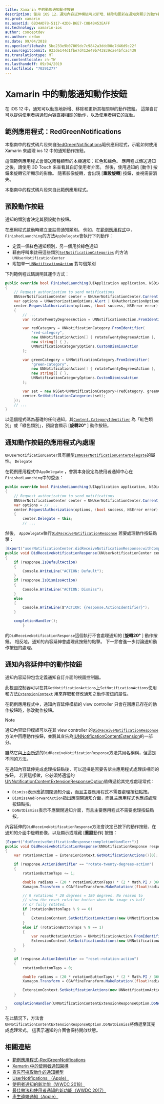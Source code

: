 ```yaml
---
title: Xamarin 中的動態通知動作按鈕
description: 使用 iOS 12，通知內容延伸模組可以新增、移除和更新在通知旁顯示的動作按鈕。 本檔說明如何搭配使用動態通知動作按鈕與 Xamarin。
ms.prod: xamarin
ms.assetid: 6B34AD78-5117-42D0-B6E7-C8B4B453EAFF
ms.technology: xamarin-ios
author: conceptdev
ms.author: crdun
ms.date: 09/04/2018
ms.openlocfilehash: 5be233e9b07069dc7c9842a3ddd00e7d46d9c22f
ms.sourcegitcommit: 933de144d1fbe7d412e49b743839cae4bfcac439
ms.translationtype: MT
ms.contentlocale: zh-TW
ms.lasthandoff: 09/04/2019
ms.locfileid: "70291277"
---
```

# <a name="dynamic-notification-action-buttons-in-xamarinios"></a>Xamarin 中的動態通知動作按鈕

在 iOS 12 中，通知可以動態地新增、移除和更新其相關聯的動作按鈕。 這類自訂可以提供使用者與通知內容直接相關的動作，以及使用者與它的互動。

## <a name="sample-app-redgreennotifications"></a>範例應用程式：RedGreenNotifications

本指南中的程式碼片段來自[RedGreenNotifications](https://docs.microsoft.com/samples/xamarin/ios-samples/ios12-redgreennotifications)範例應用程式，示範如何使用 Xamarin 來處理 ios 12 中的通知動作按鈕。

這個範例應用程式會傳送兩種類型的本機通知：紅色和綠色。
應用程式傳送通知之後，請使用 3D Touch 來查看其自訂使用者介面。 然後，使用通知的 [動作] 按鈕來旋轉它所顯示的影像。 隨著影像旋轉，會出現 [**重設旋轉**] 按鈕，並視需要消失。

本指南中的程式碼片段來自此範例應用程式。

## <a name="default-action-buttons"></a>預設動作按鈕

通知的類別會決定其預設動作按鈕。

在應用程式啟動時建立並註冊通知類別。
例如，在[範例應用程式](#sample-app-redgreennotifications)中， `FinishedLaunching`的方法`AppDelegate`會執行下列動作：

- 定義一個紅色通知類別，另一個用於綠色通知
- 藉由呼叫來註冊這些類別[`SetNotificationCategories`](xref:UserNotifications.UNUserNotificationCenter.SetNotificationCategories*)
的方法`UNUserNotificationCenter`
- 附加單一[`UNNotificationAction`](xref:UserNotifications.UNNotificationAction)
對每個類別

下列範例程式碼說明其運作方式：

```csharp
public override bool FinishedLaunching(UIApplication application, NSDictionary launchOptions)
{
    // Request authorization to send notifications
    UNUserNotificationCenter center = UNUserNotificationCenter.Current;
    var options = UNAuthorizationOptions.Alert | UNAuthorizationOptions.Sound | UNAuthorizationOptions.Provisional | UNAuthorizationOptions.ProvidesAppNotificationSettings;
    center.RequestAuthorization(options, (bool success, NSError error) =>
    {
        // ...
        var rotateTwentyDegreesAction = UNNotificationAction.FromIdentifier("rotate-twenty-degrees-action", "Rotate 20°", UNNotificationActionOptions.None);

        var redCategory = UNNotificationCategory.FromIdentifier(
            "red-category",
            new UNNotificationAction[] { rotateTwentyDegreesAction },
            new string[] { },
            UNNotificationCategoryOptions.CustomDismissAction
        );

        var greenCategory = UNNotificationCategory.FromIdentifier(
            "green-category",
            new UNNotificationAction[] { rotateTwentyDegreesAction },
            new string[] { },
            UNNotificationCategoryOptions.CustomDismissAction
        );

        var set = new NSSet<UNNotificationCategory>(redCategory, greenCategory);
        center.SetNotificationCategories(set);
    });
    // ...
}
```

以這個程式碼為基礎的任何通知，其[`Content.CategoryIdentifier`](xref:UserNotifications.UNNotificationContent.CategoryIdentifier)
為「紅色類別」或「綠色類別」，預設會顯示 [**旋轉20°** ] 動作按鈕。

## <a name="in-app-handling-of-notification-action-buttons"></a>通知動作按鈕的應用程式內處理

`UNUserNotificationCenter`具有[類型`IUNUserNotificationCenterDelegate`](xref:UserNotifications.IUNUserNotificationCenterDelegate)的屬性。 `Delegate`

在範例應用程式中`AppDelegate` ，會將本身設定為使用者通知中心在`FinishedLaunching`中的委派：

```csharp
public override bool FinishedLaunching(UIApplication application, NSDictionary launchOptions)
{
    // Request authorization to send notifications
    UNUserNotificationCenter center = UNUserNotificationCenter.Current;
    var options = // ...
    center.RequestAuthorization(options, (bool success, NSError error) =>
    {
        center.Delegate = this;
        // ...
```

然後， `AppDelegate`執行[`DidReceiveNotificationResponse`](xref:UserNotifications.UNUserNotificationCenterDelegate_Extensions.DidReceiveNotificationResponse*)
若要處理動作按鈕點擊：

```csharp
[Export("userNotificationCenter:didReceiveNotificationResponse:withCompletionHandler:")]
public void DidReceiveNotificationResponse(UNUserNotificationCenter center, UNNotificationResponse response, System.Action completionHandler)
{
    if (response.IsDefaultAction)
    {
        Console.WriteLine("ACTION: Default");
    }
    if (response.IsDismissAction)
    {
        Console.WriteLine("ACTION: Dismiss");
    }
    else
    {
        Console.WriteLine($"ACTION: {response.ActionIdentifier}");
    }

    completionHandler();
        }
```

的`DidReceiveNotificationResponse`這個執行不會處理通知的 [**旋轉20°** ] 動作按鈕。 相反地，通知的內容延伸會處理此按鈕的點擊。 下一節會進一步討論通知動作按鈕的處理。

## <a name="action-buttons-in-the-notification-content-extension"></a>通知內容延伸中的動作按鈕

通知內容延伸包含定義通知自訂介面的視圖控制器。

此視圖控制器可以在其`GetNotificationActions`上`SetNotificationActions`使用和方法[`ExtensionContext`](xref:UIKit.UIViewController.ExtensionContext)
用來存取和修改通知之動作按鈕的屬性。

在範例應用程式中，通知內容延伸模組的 view controller 只會在回應已存在的動作按鈕時，修改動作按鈕。

> [!NOTE]
> 通知內容延伸模組可以在其 view controller 的[`DidReceiveNotificationResponse`](xref:UserNotificationsUI.UNNotificationContentExtension_Extensions.DidReceiveNotificationResponse*)方法中回應動作按鈕，並將其宣告為[IUNNotificationContentExtension](xref:UserNotificationsUI.IUNNotificationContentExtension)的一部分。
>
> 雖然它與[上面所述](#in-app-handling-of-notification-action-buttons)的`DidReceiveNotificationResponse`方法共用名稱稱，但這是不同的方法。
>
> 在通知內容延伸完成處理按鈕點後，可以選擇是否要告訴主應用程式處理該相同的按鈕。 若要這樣做，它必須將適當的[UNNotificationContentExtensionResponseOption](xref:UserNotificationsUI.UNNotificationContentExtensionResponseOption)值傳遞給其完成處理常式：
>
> - `Dismiss`表示應該關閉通知介面，而且主要應用程式不需要處理按鈕點按。
> - `DismissAndForwardAction`指出應關閉通知介面，而且主應用程式也應該處理按鈕點按。
> - `DoNotDismiss`表示不應關閉通知介面，而且主要應用程式不需要處理按鈕點按。

內容延伸的`DidReceiveNotificationResponse`方法會決定已按下的動作按鈕、在通知的介面中旋轉影像，以及顯示或隱藏 [**重設**動作] 按鈕：

```csharp
[Export("didReceiveNotificationResponse:completionHandler:")]
public void DidReceiveNotificationResponse(UNNotificationResponse response, Action<UNNotificationContentExtensionResponseOption> completionHandler)
{
    var rotationAction = ExtensionContext.GetNotificationActions()[0];

    if (response.ActionIdentifier == "rotate-twenty-degrees-action")
    {
        rotationButtonTaps += 1;

        double radians = (20 * rotationButtonTaps) * (2 * Math.PI / 360.0);
        Xamagon.Transform = CGAffineTransform.MakeRotation((float)radians);

        // 9 rotations * 20 degrees = 180 degrees. No reason to
        // show the reset rotation button when the image is half
        // or fully rotated.
        if (rotationButtonTaps % 9 == 0)
        {
            ExtensionContext.SetNotificationActions(new UNNotificationAction[] { rotationAction });
        }
        else if (rotationButtonTaps % 9 == 1)
        {
            var resetRotationAction = UNNotificationAction.FromIdentifier("reset-rotation-action", "Reset rotation", UNNotificationActionOptions.None);
            ExtensionContext.SetNotificationActions(new UNNotificationAction[] { rotationAction, resetRotationAction });
        }
    }

    if (response.ActionIdentifier == "reset-rotation-action")
    {
        rotationButtonTaps = 0;

        double radians = (20 * rotationButtonTaps) * (2 * Math.PI / 360.0);
        Xamagon.Transform = CGAffineTransform.MakeRotation((float)radians);

        ExtensionContext.SetNotificationActions(new UNNotificationAction[] { rotationAction });
    }

    completionHandler(UNNotificationContentExtensionResponseOption.DoNotDismiss);
}
```

在此情況下，方法會`UNNotificationContentExtensionResponseOption.DoNotDismiss`將傳遞至其完成處理常式。 這表示通知的介面會保持開啟狀態。

## <a name="related-links"></a>相關連結

- [範例應用程式-RedGreenNotifications](https://docs.microsoft.com/samples/xamarin/ios-samples/ios12-redgreennotifications)
- [Xamarin 中的使用者通知架構](~/ios/platform/user-notifications/index.md)
- [宣告可採取動作的通知類型](https://developer.apple.com/documentation/usernotifications/declaring_your_actionable_notification_types?language=objc)
- [UserNotifications （Apple）](https://developer.apple.com/documentation/usernotifications?language=objc)
- [使用者通知的新功能（WWDC 2018）](https://developer.apple.com/videos/play/wwdc2018/710/)
- [最佳做法和使用者通知的新功能（WWDC 2017）](https://developer.apple.com/videos/play/wwdc2017/708/)
- [產生遠端通知（Apple）](https://developer.apple.com/documentation/usernotifications/setting_up_a_remote_notification_server/generating_a_remote_notification)
